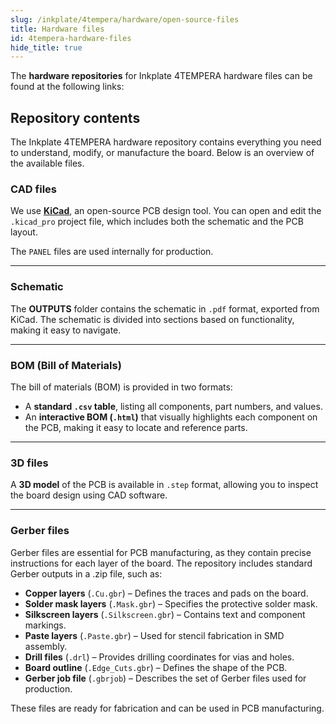 ```yaml
---  
slug: /inkplate/4tempera/hardware/open-source-files  
title: Hardware files  
id: 4tempera-hardware-files  
hide_title: true
---
```


<SectionTitle title="Hardware Files" backgroundImage="/img/inkplate_2/hardware.png" />

The **hardware repositories** for Inkplate 4TEMPERA hardware files can be found at the following links:

<QuickLink 
  title="Soldered Inkplate 4TEMPERA hardware design" 
  description="Hardware design, BOM, gerbers and 3D files for Soldered Inkplate 4TEMPERA, designed by Soldered Electronics"
  url="https://github.com/SolderedElectronics/Soldered-Inkplate-4-TEMPERA-with-glass-panel-hardware-design" 
/>

## Repository contents

The Inkplate 4TEMPERA hardware repository contains everything you need to understand, modify, or manufacture the board. Below is an overview of the available files.

### CAD files

We use [**KiCad**](https://www.kicad.org/), an open-source PCB design tool. You can open and edit the `.kicad_pro` project file, which includes both the schematic and the PCB layout.

The `PANEL` files are used internally for production.

<CenteredImage src="/img/inkplate_4_tempera/kicad.png" alt="Inkplate 4TEMPERA KiCad project" caption="Inkplate 4TEMPERA KiCad project" />

---

### Schematic

The **OUTPUTS** folder contains the schematic in `.pdf` format, exported from KiCad. The schematic is divided into sections based on functionality, making it easy to navigate.

<CenteredImage src="/img/inkplate_4_tempera/schematic.png" alt="Inkplate 4TEMPERA schematic" caption="Inkplate 4TEMPERA schematic 2/7" />

---

### BOM (Bill of Materials)

The bill of materials (BOM) is provided in two formats:

- A **standard `.csv` table**, listing all components, part numbers, and values.
- An **interactive BOM (`.html`)** that visually highlights each component on the PCB, making it easy to locate and reference parts.

<CenteredImage src="/img/inkplate_4_tempera/ibom.png" alt="Inkplate 4TEMPERA interactive BOM" caption="IBOM for 4TEMPERA" />

---

### 3D files

A **3D model** of the PCB is available in `.step` format, allowing you to inspect the board design using CAD software.

---

### Gerber files

Gerber files are essential for PCB manufacturing, as they contain precise instructions for each layer of the board. The repository includes standard Gerber outputs in a .zip file, such as:

- **Copper layers** (`.Cu.gbr`) – Defines the traces and pads on the board.
- **Solder mask layers** (`.Mask.gbr`) – Specifies the protective solder mask.
- **Silkscreen layers** (`.Silkscreen.gbr`) – Contains text and component markings.
- **Paste layers** (`.Paste.gbr`) – Used for stencil fabrication in SMD assembly.
- **Drill files** (`.drl`) – Provides drilling coordinates for vias and holes.
- **Board outline** (`.Edge_Cuts.gbr`) – Defines the shape of the PCB.
- **Gerber job file** (`.gbrjob`) – Describes the set of Gerber files used for production.

These files are ready for fabrication and can be used in PCB manufacturing.
